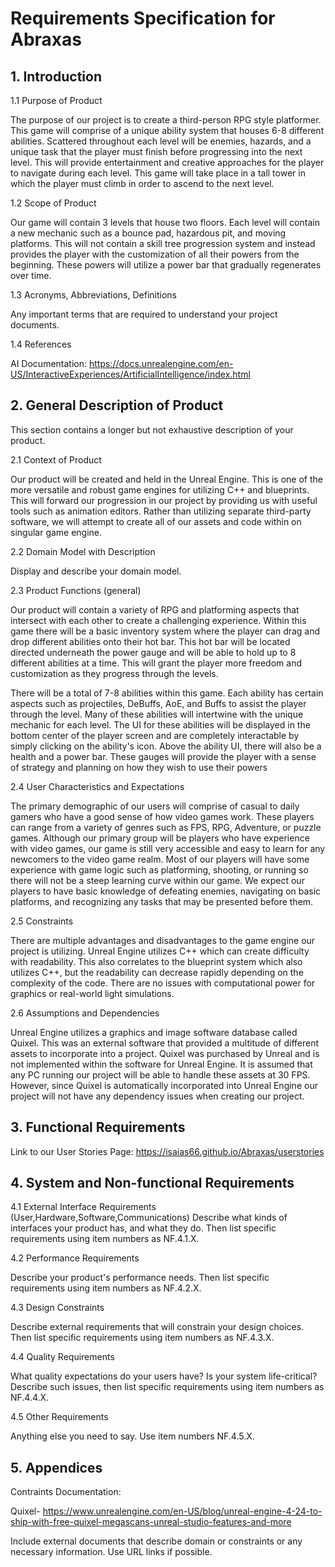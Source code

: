 
# Requirements Specification for Abraxas
## 1. Introduction
1.1 Purpose of Product

The purpose of our project is to create a third-person RPG style platformer. This game will comprise of a unique ability system that houses 6-8 different abilities. Scattered throughout each level will be enemies, hazards, and a unique task that the player must finish before progressing into the next level. This will provide entertainment and creative approaches for the player to navigate during each level. This game will take place in a tall tower in which the player must climb in order to ascend to the next level. 

1.2 Scope of Product

Our game will contain 3 levels that house two floors. Each level will contain a new mechanic such as a bounce pad, hazardous pit, and moving platforms. This will not contain a skill tree progression system and instead provides the player with the customization of all their powers from the beginning. These powers will utilize a power bar that gradually regenerates over time. 

1.3 Acronyms, Abbreviations, Definitions

Any important terms that are required to understand your project documents.

1.4 References

AI Documentation: https://docs.unrealengine.com/en-US/InteractiveExperiences/ArtificialIntelligence/index.html

## 2. General Description of Product
This section contains a longer but not exhaustive description of your product.

2.1 Context of Product

Our product will be created and held in the Unreal Engine.  This is one of the more versatile and robust game engines for utilizing C++ and blueprints. This will forward our progression in our project by providing us with useful tools such as animation editors. Rather than utilizing separate third-party software, we will attempt to create all of our assets and code within on singular game engine. 

2.2 Domain Model with Description

Display and describe your domain model.

2.3 Product Functions (general)

Our product will contain a variety of RPG and platforming aspects that intersect with each other to create a challenging experience. Within this game there will be a basic inventory system where the player can drag and drop different abilities onto their hot bar. This hot bar will be located directed underneath the power gauge and will be able to hold up to 8 different abilities at a time. This will grant the player more freedom and customization as they progress through the levels.

There will be a total of 7-8 abilities within this game. Each ability has certain aspects such as projectiles, DeBuffs, AoE, and Buffs to assist the player through the level. Many of these abilities will intertwine with the unique mechanic for each level. The UI for these abilities will be displayed in the bottom center of the player screen and are completely interactable by simply clicking on the ability's icon. Above the ability UI, there will also be a health and a power bar. These gauges will provide the player with a sense of strategy and planning on how they wish to use their powers


2.4 User Characteristics and Expectations

The primary demographic of our users will comprise of casual to daily gamers who have a good sense of how video games work. These players can range from a variety of genres such as FPS, RPG, Adventure, or puzzle games. Although our primary group will be players who have experience with video games, our game is still very accessible and easy to learn for any newcomers to the video game realm. Most of our players will have some experience with game logic such as platforming, shooting, or running so there will not be a steep learning curve within our game. We expect our players to have basic knowledge of defeating enemies, navigating on basic platforms, and recognizing any tasks that may be presented before them.

2.5 Constraints

There are multiple advantages and disadvantages to the game engine our project is utilizing. Unreal Engine utilizes C++ which can create difficulty with readability. This also correlates to the blueprint system which also utilizes C++, but the readability can decrease rapidly depending on the complexity of the code. There are no issues with computational power for graphics or real-world light simulations. 

2.6 Assumptions and Dependencies

Unreal Engine utilizes a graphics and image software database called Quixel. This was an external software that provided a multitude of different assets to incorporate into a project. Quixel was purchased by Unreal and is not implemented within the software for Unreal Engine. It is assumed that any PC running our project will be able to handle these assets at 30 FPS. However, since Quixel is automatically incorporated into Unreal Engine our project will not have any dependency issues when creating our project. 

## 3. Functional Requirements

Link to our User Stories Page: https://isaias66.github.io/Abraxas/userstories 

## 4. System and Non-functional Requirements
4.1 External Interface Requirements (User,Hardware,Software,Communications)
Describe what kinds of interfaces your product has, and what they do. Then list specific requirements using item numbers as NF.4.1.X.

4.2 Performance Requirements

Describe your product's performance needs. Then list specific requirements using item numbers as NF.4.2.X.

4.3 Design Constraints

Describe external requirements that will constrain your design choices. Then list specific requirements using item numbers as NF.4.3.X.

4.4 Quality Requirements

What quality expectations do your users have? Is your system life-critical? Describe such issues, then list specific requirements using item numbers as NF.4.4.X.

4.5 Other Requirements

Anything else you need to say. Use item numbers NF.4.5.X.

## 5. Appendices

Contraints Documentation:

Quixel- https://www.unrealengine.com/en-US/blog/unreal-engine-4-24-to-ship-with-free-quixel-megascans-unreal-studio-features-and-more

Include external documents that describe domain or constraints or any necessary information. Use URL links if possible.
